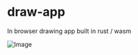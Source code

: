 # draw-app
In browser drawing app built in rust / wasm

![Image](https://raw.githubusercontent.com/lynnagara/draw-app/master/img.png)